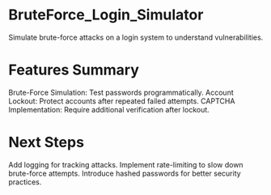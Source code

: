 # BruteForce_Login_Simulator

Simulate brute-force attacks on a login system to understand vulnerabilities.

# Features Summary

Brute-Force Simulation: Test passwords programmatically.
Account Lockout: Protect accounts after repeated failed attempts.
CAPTCHA Implementation: Require additional verification after lockout.


# Next Steps
Add logging for tracking attacks.
Implement rate-limiting to slow down brute-force attempts.
Introduce hashed passwords for better security practices.